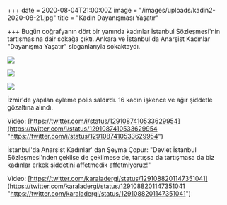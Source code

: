 +++
date = 2020-08-04T21:00:00Z
image = "/images/uploads/kadin2-2020-08-21.jpg"
title = "Kadın Dayanışması Yaşatır"

+++
Bugün coğrafyanın dört bir yanında kadınlar İstanbul Sözleşmesi'nin tartışmasına dair sokağa çıktı. Ankara ve İstanbul'da Anarşist Kadınlar "Dayanışma Yaşatır" sloganlarıyla sokaktaydı.

![](/images/uploads/kad-2020-08-21.jpg)

![](/images/uploads/kad3-2020-08-21.jpg)

![](/images/uploads/kad4-2020-08-21.jpg)

İzmir'de yapılan eyleme polis saldırdı. 16 kadın işkence ve ağır şiddetle gözaltına alındı.

Video: [https://twitter.com/i/status/1291087410533629954](https://twitter.com/i/status/1291087410533629954 "https://twitter.com/i/status/1291087410533629954")

İstanbul'da Anarşist Kadınlar' dan Şeyma Çopur: "Devlet İstanbul Sözleşmesi'nden çekilse de çekilmese de, tartışsa da tartışmasa da biz kadınlar erkek şiddetini affetmedik affetmiyoruz!"

Video: [https://twitter.com/karaladergi/status/1291088201147351041](https://twitter.com/karaladergi/status/1291088201147351041 "https://twitter.com/karaladergi/status/1291088201147351041")